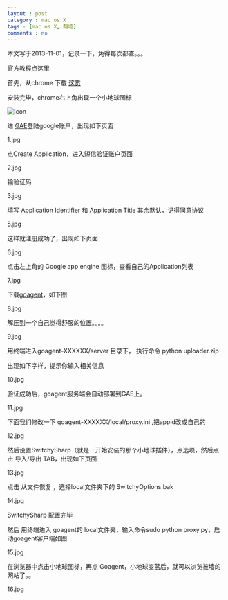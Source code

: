 ```yaml
---
layout : post
category : mac os X
tags : [mac os X, 翻墙]
comments : no
---
```

本文写于2013-11-01，记录一下，免得每次都查。。。

[官方教程点这里](https://code.google.com/p/goagent/wiki/InstallGuide)

首先，从chrome 下载 [这货](https://chrome.google.com/webstore/detail/proxy-switchysharp/dpplabbmogkhghncfbfdeeokoefdjegm)

安装完毕，chrome右上角出现一个小地球图标

![icon]({{site.url}}/media/image/goagent/4.jpg)

进 [GAE](https://appengine.google.com/)登陆google账户，出现如下页面

1.jpg

点Create Application，进入短信验证账户页面

2.jpg

输验证码

3.jpg

填写 Application Identifier 和 Application Title
其余默认，记得同意协议

5.jpg

这样就注册成功了，出现如下页面

6.jpg

点击左上角的 Google app engine 图标，查看自己的Application列表

7.jpg

下载[goagent](https://code.google.com/p/goagent/)，如下图

8.jpg

解压到一个自己觉得舒服的位置。。。。

9.jpg

用终端进入goagent-XXXXXX/server 目录下， 执行命令 python uploader.zip

出现如下字样，提示你输入相关信息

10.jpg

验证成功后，goagent服务端会自动部署到GAE上。

11.jpg

下面我们修改一下 goagent-XXXXXX/local/proxy.ini ,把appid改成自己的

12.jpg

然后设置SwitchySharp（就是一开始安装的那个小地球插件），点选项，然后点击 导入/导出 TAB，出现如下页面

13.jpg

点击 从文件恢复 ，选择local文件夹下的 SwitchyOptions.bak  

14.jpg

SwitchySharp 配置完毕

然后 用终端进入 goagent的 local文件夹，输入命令sudo python proxy.py，启动goagent客户端如图

15.jpg

在浏览器中点击小地球图标，再点 Goagent，小地球变蓝后，就可以浏览被墙的网站了。。

16.jpg


